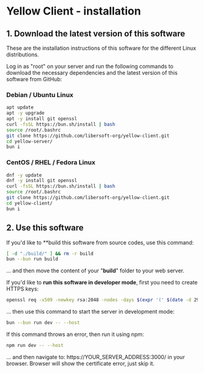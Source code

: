 # Yellow Client - installation

## 1. Download the latest version of this software

These are the installation instructions of this software for the different Linux distributions.

Log in as "root" on your server and run the following commands to download the necessary dependencies and the latest version of this software from GitHub:

### Debian / Ubuntu Linux

```sh
apt update
apt -y upgrade
apt -y install git openssl
curl -fsSL https://bun.sh/install | bash
source /root/.bashrc
git clone https://github.com/libersoft-org/yellow-client.git
cd yellow-server/
bun i
```

### CentOS / RHEL / Fedora Linux

```sh
dnf -y update
dnf -y install git openssl
curl -fsSL https://bun.sh/install | bash
source /root/.bashrc
git clone https://github.com/libersoft-org/yellow-client.git
cd yellow-client/
bun i
```

## 2. Use this software

If you'd like to **build this software from source codes, use this command:

```sh
[ -d "./build/" ] && rm -r build
bun --bun run build
```

... and then move the content of your "**build**" folder to your web server.

If you'd like to **run this software in developer mode**, first you need to create HTTPS keys:

```sh
openssl req -x509 -newkey rsa:2048 -nodes -days $(expr '(' $(date -d 2999/01/01 +%s) - $(date +%s) + 86399 ')' / 86400) -subj "/" -keyout server.key -out server.crt
```

... then use this command to start the server in development mode:

```sh
bun --bun run dev -- --host
```

If this command throws an error, then run it using npm:

```sh
npm run dev -- --host
```

... and then navigate to: https://YOUR_SERVER_ADDRESS:3000/ in your browser. Browser will show the certificate error, just skip it.

